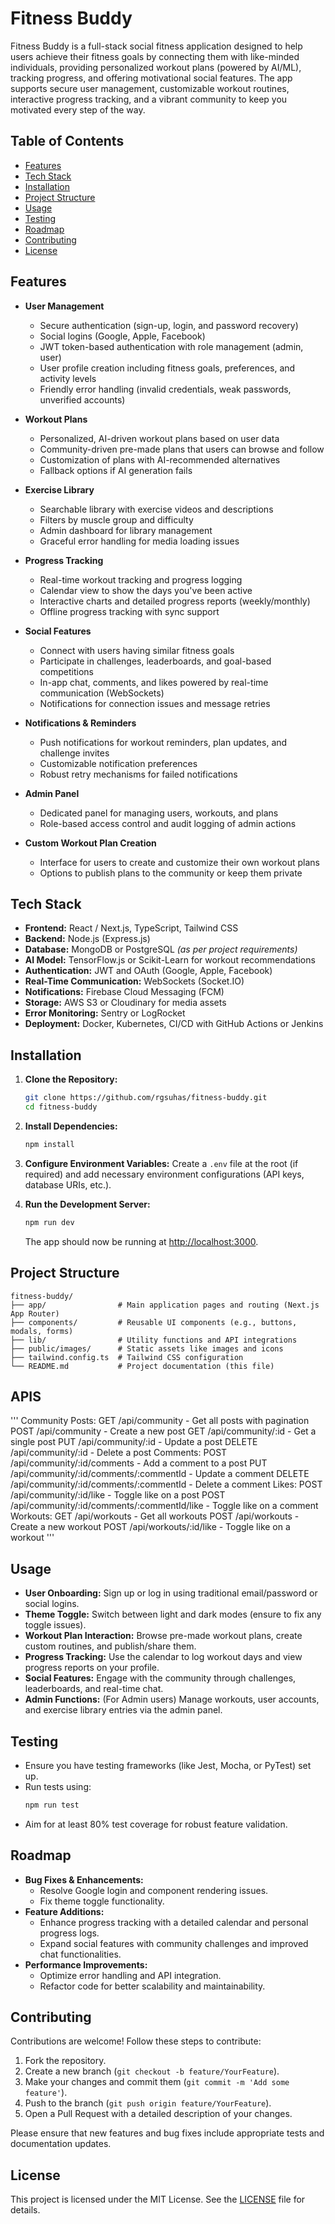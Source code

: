 # Fitness Buddy

Fitness Buddy is a full-stack social fitness application designed to help users achieve their fitness goals by connecting them with like-minded individuals, providing personalized workout plans (powered by AI/ML), tracking progress, and offering motivational social features. The app supports secure user management, customizable workout routines, interactive progress tracking, and a vibrant community to keep you motivated every step of the way.

## Table of Contents

- [Features](#features)
- [Tech Stack](#tech-stack)
- [Installation](#installation)
- [Project Structure](#project-structure)
- [Usage](#usage)
- [Testing](#testing)
- [Roadmap](#roadmap)
- [Contributing](#contributing)
- [License](#license)

## Features

- **User Management**
  - Secure authentication (sign-up, login, and password recovery)
  - Social logins (Google, Apple, Facebook)
  - JWT token-based authentication with role management (admin, user)
  - User profile creation including fitness goals, preferences, and activity levels
  - Friendly error handling (invalid credentials, weak passwords, unverified accounts)

- **Workout Plans**
  - Personalized, AI-driven workout plans based on user data
  - Community-driven pre-made plans that users can browse and follow
  - Customization of plans with AI-recommended alternatives
  - Fallback options if AI generation fails

- **Exercise Library**
  - Searchable library with exercise videos and descriptions
  - Filters by muscle group and difficulty
  - Admin dashboard for library management
  - Graceful error handling for media loading issues

- **Progress Tracking**
  - Real-time workout tracking and progress logging
  - Calendar view to show the days you've been active
  - Interactive charts and detailed progress reports (weekly/monthly)
  - Offline progress tracking with sync support

- **Social Features**
  - Connect with users having similar fitness goals
  - Participate in challenges, leaderboards, and goal-based competitions
  - In-app chat, comments, and likes powered by real-time communication (WebSockets)
  - Notifications for connection issues and message retries

- **Notifications & Reminders**
  - Push notifications for workout reminders, plan updates, and challenge invites
  - Customizable notification preferences
  - Robust retry mechanisms for failed notifications

- **Admin Panel**
  - Dedicated panel for managing users, workouts, and plans
  - Role-based access control and audit logging of admin actions

- **Custom Workout Plan Creation**
  - Interface for users to create and customize their own workout plans
  - Options to publish plans to the community or keep them private

## Tech Stack

- **Frontend:** React / Next.js, TypeScript, Tailwind CSS
- **Backend:** Node.js (Express.js)
- **Database:** MongoDB or PostgreSQL *(as per project requirements)*
- **AI Model:** TensorFlow.js or Scikit-Learn for workout recommendations
- **Authentication:** JWT and OAuth (Google, Apple, Facebook)
- **Real-Time Communication:** WebSockets (Socket.IO)
- **Notifications:** Firebase Cloud Messaging (FCM)
- **Storage:** AWS S3 or Cloudinary for media assets
- **Error Monitoring:** Sentry or LogRocket
- **Deployment:** Docker, Kubernetes, CI/CD with GitHub Actions or Jenkins

## Installation

1. **Clone the Repository:**
   ```bash
   git clone https://github.com/rgsuhas/fitness-buddy.git
   cd fitness-buddy
   ```

2. **Install Dependencies:**
   ```bash
   npm install
   ```

3. **Configure Environment Variables:**
   Create a `.env` file at the root (if required) and add necessary environment configurations (API keys, database URIs, etc.).

4. **Run the Development Server:**
   ```bash
   npm run dev
   ```
   The app should now be running at [http://localhost:3000](http://localhost:3000).

## Project Structure

```plaintext
fitness-buddy/
├── app/                # Main application pages and routing (Next.js App Router)
├── components/         # Reusable UI components (e.g., buttons, modals, forms)
├── lib/                # Utility functions and API integrations
├── public/images/      # Static assets like images and icons
├── tailwind.config.ts  # Tailwind CSS configuration
└── README.md           # Project documentation (this file)
```

## APIS
'''
Community Posts:
GET /api/community - Get all posts with pagination
POST /api/community - Create a new post
GET /api/community/:id - Get a single post
PUT /api/community/:id - Update a post
DELETE /api/community/:id - Delete a post
Comments:
POST /api/community/:id/comments - Add a comment to a post
PUT /api/community/:id/comments/:commentId - Update a comment
DELETE /api/community/:id/comments/:commentId - Delete a comment
Likes:
POST /api/community/:id/like - Toggle like on a post
POST /api/community/:id/comments/:commentId/like - Toggle like on a comment
Workouts:
GET /api/workouts - Get all workouts
POST /api/workouts - Create a new workout
POST /api/workouts/:id/like - Toggle like on a workout
'''

## Usage

- **User Onboarding:** Sign up or log in using traditional email/password or social logins.
- **Theme Toggle:** Switch between light and dark modes (ensure to fix any toggle issues).
- **Workout Plan Interaction:** Browse pre-made workout plans, create custom routines, and publish/share them.
- **Progress Tracking:** Use the calendar to log workout days and view progress reports on your profile.
- **Social Features:** Engage with the community through challenges, leaderboards, and real-time chat.
- **Admin Functions:** (For Admin users) Manage workouts, user accounts, and exercise library entries via the admin panel.

## Testing

- Ensure you have testing frameworks (like Jest, Mocha, or PyTest) set up.
- Run tests using:
  ```bash
  npm run test
  ```
- Aim for at least 80% test coverage for robust feature validation.

## Roadmap

- **Bug Fixes & Enhancements:**
  - Resolve Google login and component rendering issues.
  - Fix theme toggle functionality.
- **Feature Additions:**
  - Enhance progress tracking with a detailed calendar and personal progress logs.
  - Expand social features with community challenges and improved chat functionalities.
- **Performance Improvements:**
  - Optimize error handling and API integration.
  - Refactor code for better scalability and maintainability.

## Contributing

Contributions are welcome! Follow these steps to contribute:

1. Fork the repository.
2. Create a new branch (`git checkout -b feature/YourFeature`).
3. Make your changes and commit them (`git commit -m 'Add some feature'`).
4. Push to the branch (`git push origin feature/YourFeature`).
5. Open a Pull Request with a detailed description of your changes.

Please ensure that new features and bug fixes include appropriate tests and documentation updates.

## License

This project is licensed under the MIT License. See the [LICENSE](LICENSE) file for details.
